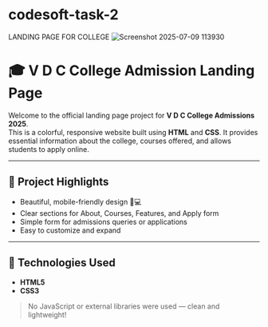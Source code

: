 # codesoft-task-2
 LANDING PAGE FOR COLLEGE
![Screenshot 2025-07-09 113930](https://github.com/user-attachments/assets/24f6b029-68e7-4a0e-b52c-a9e5a9b962bf)

# 🎓 V D C College Admission Landing Page

Welcome to the official landing page project for **V D C College Admissions 2025**.  
This is a colorful, responsive website built using **HTML** and **CSS**. It provides essential information about the college, courses offered, and allows students to apply online.

---

## 🌟 Project Highlights

- Beautiful, mobile-friendly design 📱💻
- Clear sections for About, Courses, Features, and Apply form
- Simple form for admissions queries or applications
- Easy to customize and expand

---

## 🔧 Technologies Used

- **HTML5**
- **CSS3**

> No JavaScript or external libraries were used — clean and lightweight!

